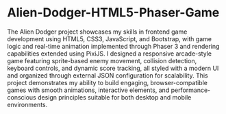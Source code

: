 # Alien-Dodger-HTML5-Phaser-Game
The Alien Dodger project showcases my skills in frontend game development using HTML5, CSS3, JavaScript, and Bootstrap, with game logic and real-time animation implemented through Phaser 3 and rendering capabilities extended using PixiJS. I designed a responsive arcade-style game featuring sprite-based enemy movement, collision detection, keyboard controls, and dynamic score tracking, all styled with a modern UI and organized through external JSON configuration for scalability. This project demonstrates my ability to build engaging, browser-compatible games with smooth animations, interactive elements, and performance-conscious design principles suitable for both desktop and mobile environments.
